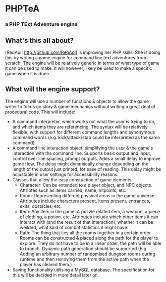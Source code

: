 # PHPTeA
### a PHP TExt Adventure engine

## What's this all about?
[ReqApi| http://github.com/ReqApi] is improving her PHP skills. She is doing this by writing a game engine for command line text adventures from scratch. The engine will be relatively generic in terms of what type of game it can be used to make. It will however, likely be used to make a specific game when it is done.

## What will the engine support?
The engine will use a number of functions & objects to allow the game writer to focus on story & game mechanics without writing a great deal of procedural code. This will include:
- A command interpreter, which works out what the user is trying to do, and which items they are referencing. The syntax will be relatively flexible, with support for different command lengths and synonymous command words (e.g. kick/attack/stab could be interpreted as the same command).
- A command line interaction object, simplifying the user & the game's interaction with the command line. Supports basic output and input, control over line spacing, prompt outputs. Adds a small delay to improve game flow. The delay might dynamically change depending on the length of the output just printed, for ease of reading. This delay might be adjustable in user settings for accessibility reasons.
- Classes that allow the easy constuction of game elements.
    * Character: Can be extended to a player object, and NPC objects. Attribtes such as items carried, name, hitpoints, etc.
    * Room: Representing different physical areas in the game universe. Attributes include characters present, items present,          entrances, exits, obstacles, etc.
    * Item: Any item in the game. A puzzle related item, a weapon, a piece of clothing, a potion, etc. Attributes include which        other items it can interact with (and the result of that interaction), whether it can be weilded, what kind of combat            statistics it might have.
    * Path: The thing that ties all the rooms together in a certain order. Rooms can be constructed & placed along the path for        the player to explore. They do not have to be in a linear order, the path will be able to branch. Dynamic path generation        should be supported (E.g. Adding an arbitrary number of randomised dungeon rooms during runtime and then removing them from       the active path when the player has cleared them.)
- Saving functionality utilising a MySQL database. The specification for this will be decided in more detail later on.

